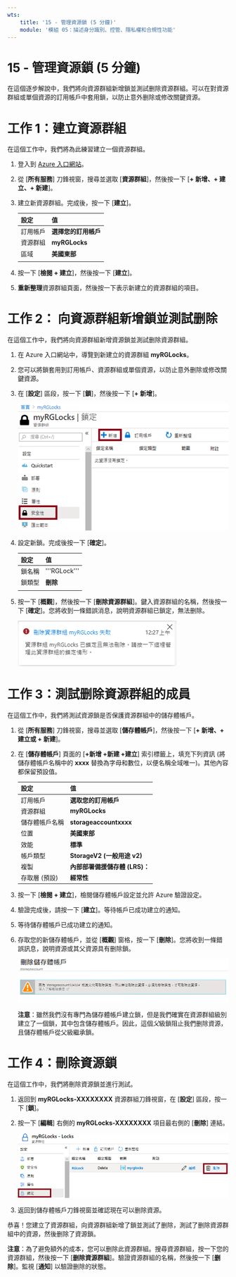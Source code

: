 ```yaml
---
wts:
    title: '15 - 管理資源鎖 (5 分鐘)'
    module: '模組 05：描述身分識別、控管、隱私權和合規性功能'
---
```

# 15 - 管理資源鎖 (5 分鐘)

在這個逐步解說中，我們將向資源群組新增鎖並測試删除資源群組。可以在對資源群組或單個資源的訂用帳戶中套用鎖，以防止意外删除或修改關鍵資源。  

# 工作 1：建立資源群組 

在這個工作中，我們將為此練習建立一個資源群組。 

1. 登入到 [Azure 入口網站](https://portal.azure.com)。

2. 從 [**所有服務**] 刀鋒視窗，搜尋並選取 [**資源群組**]，然後按一下 [**+ 新增、+ 建立、+ 新建**]。

3. 建立新資源群組。完成後，按一下 [**建立**]。 

    | 設定 | 值 |
    | -- | -- |
    | 訂用帳戶 | **選擇您的訂用帳戶** |
    | 資源群組 | **myRGLocks** |
    | 區域 | **美國東部** |
    | | |

4. 按一下 [**檢閱 + 建立**]，然後按一下 [**建立**]。

5. **重新整理**資源群組頁面，然後按一下表示新建立的資源群組的項目。
    

# 工作 2：  向資源群組新增鎖並測試删除

在這個工作中，我們將向資源群組新增資源鎖並測試删除資源群組。 

1. 在 Azure 入口網站中，導覽到新建立的資源群組 **myRGLocks**。

2. 您可以將鎖套用到訂用帳戶、資源群組或單個資源，以防止意外删除或修改關鍵資源。 

3. 在 [**設定**] 區段，按一下 [**鎖**]，然後按一下 [**+ 新增**]。 

    ![顯示 [鎖] 窗格的 myRGLocks 資源群組的螢幕擷取畫面。](../images/1601.png)

4. 設定新鎖。完成後按一下 [**確定**]。 

    | 設定 | 值 |
    | -- | -- |
    | 鎖名稱 | '''RGLock''' |
    | 鎖類型 | **刪除** |
    | | |

5. 按一下 [**概觀**]，然後按一下 [**刪除資源群組**]。鍵入資源群組的名稱，然後按一下 [**確定**]。您將收到一條錯誤消息，說明資源群組已鎖定，無法删除。

    ![刪除鎖失敗的熒幕擷取畫面。](../images/1602.png)

# 工作 3：測試删除資源群組的成員

在這個工作中，我們將測試資源鎖是否保護資源群組中的儲存體帳戶。 

1. 從 [**所有服務**] 刀鋒視窗，搜尋並選取 [**儲存體帳戶**]，然後按一下 [**+ 新增、+ 建立或 + 新建**]。 

2. 在 [**儲存體帳戶**] 頁面的 [**+新增 +新建 +建立**] 索引標籤上，填充下列資訊 (將儲存體帳戶名稱中的 **xxxx** 替換為字母和數位，以便名稱全域唯一)。其他內容都保留預設值。

    | 設定 | 值 | 
    | --- | --- |
    | 訂用帳戶 | **選取您的訂用帳戶** |
    | 資源群組 | **myRGLocks** |
    | 儲存體帳戶名稱 | **storageaccountxxxx** |
    | 位置 | **美國東部**  |
    | 效能 | **標準** |
    | 帳戶類型 | **StorageV2 (一般用途 v2)** |
    | 複製 | **內部部署備援儲存體 (LRS)：** |
    | 存取層 (預設) | **經常性** |
   

3. 按一下 [**檢閱 + 建立**]，檢閱儲存體帳戶設定並允許 Azure 驗證設定。 

4. 驗證完成後，請按一下 [**建立**]。等待帳戶已成功建立的通知。 

5.  等待儲存體帳戶已成功建立的通知。 

6. 存取您的新儲存體帳戶，並從 [**概觀**] 窗格，按一下 [**刪除**]。您將收到一條錯誤訊息，說明資源或其父資源具有删除鎖。 

    ![刪除儲存體帳戶時出錯的螢幕擷取畫面。](../images/1603.png)

    **注意**：雖然我們沒有專門為儲存體帳戶建立鎖，但是我們確實在資源群組級別建立了一個鎖，其中包含儲存體帳戶。因此，這個*父*級鎖阻止我們删除資源，且儲存體帳戶從父級繼承鎖。

# 工作 4：刪除資源鎖

在這個工作中，我們將刪除資源鎖並進行測試。 

1. 返回到 **myRGLocks-XXXXXXXX** 資源群組刀鋒視窗，在 [**設定**] 區段，按一下 [**鎖**]。
    
2. 按一下 [**編輯**] 右側的 **myRGLocks-XXXXXXXX** 項目最右側的 [**刪除**] 連結。

    ![醒目提示 [删除] 連結的鎖的螢幕擷取畫面。](../images/1604.png)

3. 返回到儲存體帳戶刀鋒視窗並確認現在可以删除資源。

恭喜！您建立了資源群組，向資源群組新增了鎖並測試了删除，測試了删除資源群組中的資源，然後删除了資源鎖。 

**注意**：為了避免額外的成本，您可以删除此資源群組。搜尋資源群組，按一下您的資源群組，然後按一下 [**删除資源群組**]。驗證資源群組的名稱，然後按一下 [**删除**]。監視 [**通知**] 以驗證删除的狀態。
